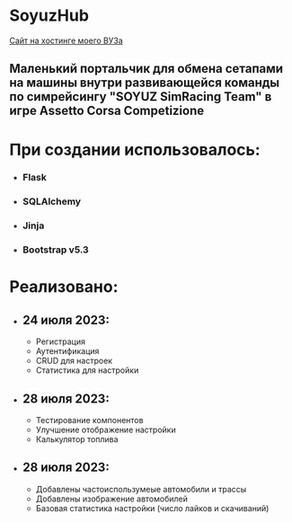 # SoyuzHub
[Сайт на хостинге моего ВУЗа](http://assettohub.std-2033.ist.mospolytech.ru/)
## Маленький портальчик для обмена сетапами на машины внутри развивающейся команды по симрейсингу "SOYUZ SimRacing Team" в игре Assetto Corsa Competizione

# При создании использовалось:
- ### Flask
- ### SQLAlchemy
- ### Jinja
- ### Bootstrap v5.3

# Реализовано:
- ## 24 июля 2023:
  - Регистрация
  - Аутентификация
  - CRUD для настроек
  - Статистика для настройки
  
- ## 28 июля 2023:
  - Тестирование компонентов
  - Улучшение отображение настройки
  - Калькулятор топлива
  
- ## 28 июля 2023:
  - Добавлены частоиспользумеые автомобили и трассы
  - Добавлены изображение автомобилей
  - Базовая статистика настройки (число лайков и скачиваний)
 
